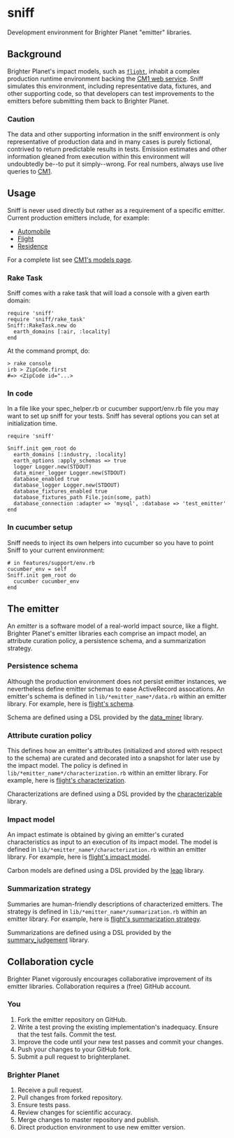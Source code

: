 # sniff
Development environment for Brighter Planet "emitter" libraries.

## Background
Brighter Planet's impact models, such as [`flight`](http://github.com/brighterplanet/flight), inhabit a complex production runtime environment backing the [CM1 web service](http://carbon.brighterplanet.com). Sniff simulates this environment, including representative data, fixtures, and other supporting code, so that developers can test improvements to the emitters before submitting them back to Brighter Planet.

### Caution
The data and other supporting information in the sniff environment is only representative of production data and in many cases is purely fictional, contrived to return predictable results in tests. Emission estimates and other information gleaned from execution within this environment will undoubtedly be--to put it simply--wrong. For real numbers, always use live queries to [CM1](http://carbon.brighterplanet.com).

## Usage
Sniff is never used directly but rather as a requirement of a specific emitter. Current production emitters include, for example:

* [Automobile](http://github.com/brighterplanet/automobile)
* [Flight](http://github.com/brighterplanet/flight)
* [Residence](http://github.com/brighterplanet/residence)

For a complete list see [CM1's models page](http://carbon.brighterplanet.com/models).

### Rake Task
Sniff comes with a rake task that will load a console with a given earth domain:

    require 'sniff'
    require 'sniff/rake_task'
    Sniff::RakeTask.new do
      earth_domains [:air, :locality]
    end

At the command prompt, do:

    > rake console
    irb > ZipCode.first
    #=> <ZipCode id="...>

### In code

In a file like your spec\_helper.rb or cucumber support/env.rb file you may want to set up sniff for your tests. Sniff has several options you can set at initialization time.

    require 'sniff'
    
    Sniff.init gem_root do
      earth_domains [:industry, :locality]
      earth_options :apply_schemas => true
      logger Logger.new(STDOUT)
      data_miner_logger Logger.new(STDOUT)
      database_enabled true
      database_logger Logger.new(STDOUT)
      database_fixtures_enabled true
      database_fixtures_path File.join(some, path)
      database_connection :adapter => 'mysql', :database => 'test_emitter'
    end

### In cucumber setup

Sniff needs to inject its own helpers into cucumber so you have to point Sniff to your current environment:

    # in features/support/env.rb
    cucumber_env = self
    Sniff.init gem_root do
      cucumber cucumber_env
    end

## The emitter
An *emitter* is a software model of a real-world impact source, like a flight. Brighter Planet's emitter libraries each comprise an impact model, an attribute curation policy, a persistence schema, and a summarization strategy.

### Persistence schema
Although the production environment does not persist emitter instances, we nevertheless define emitter schemas to ease ActiveRecord assocations. An emitter's schema is defined in `lib/*emitter_name*/data.rb` within an emitter library. For example, here is [flight's schema](http://github.com/brighterplanet/flight/blob/master/lib/flight/data.rb).

Schema are defined using a DSL provided by the [data_miner](http://github.com/seamusabshere/data_miner) library.

### Attribute curation policy
This defines how an emitter's attributes (initialized and stored with respect to the schema) are curated and decorated into a snapshot for later use by the impact model. The policy is defined in `lib/*emitter_name*/characterization.rb` within an emitter library. For example, here is [flight's characterization](http://github.com/brighterplanet/flight/blob/master/lib/flight/characterization.rb).

Characterizations are defined using a DSL provided by the [characterizable](http://github.com/seamusabshere/characterizable) library.

### Impact model
An impact estimate is obtained by giving an emitter's curated characteristics as input to an execution of its impact model. The model is defined in `lib/*emitter_name*/characterization.rb` within an emitter library. For example, here is [flight's impact model](http://github.com/brighterplanet/flight/blob/master/lib/flight/impact_model.rb).

Carbon models are defined using a DSL provided by the [leap](http://github.com/rossmeissl/leap) library.

### Summarization strategy
Summaries are human-friendly descriptions of characterized emitters. The strategy is defined in `lib/*emitter_name*/summarization.rb` within an emitter library. For example, here is [flight's summarization strategy](http://github.com/brighterplanet/flight/blob/master/lib/flight/summarization.rb).

Summarizations are defined using a DSL provided by the [summary_judgement](http://github.com/rossmeissl/summary_judgement) library.

## Collaboration cycle 
Brighter Planet vigorously encourages collaborative improvement of its emitter libraries. Collaboration requires a (free) GitHub account.

### You
1.  Fork the emitter repository on GitHub.
1.  Write a test proving the existing implementation's inadequacy. Ensure that the test fails. Commit the test.
1.  Improve the code until your new test passes and commit your changes.
1.  Push your changes to your GitHub fork.
1.  Submit a pull request to brighterplanet.

### Brighter Planet
1.  Receive a pull request.
1.  Pull changes from forked repository.
1.  Ensure tests pass.
1.  Review changes for scientific accuracy.
1.  Merge changes to master repository and publish.
1.  Direct production environment to use new emitter version.
